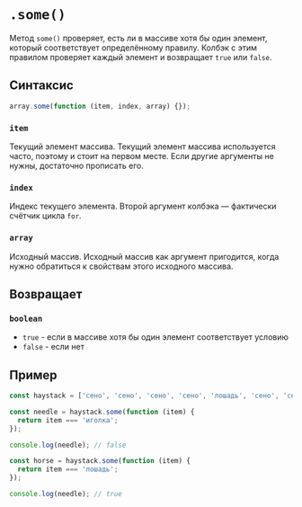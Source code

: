 # `.some()`

Метод `some()` проверяет, есть ли в массиве хотя бы один элемент, который соответствует определённому правилу. Колбэк с этим правилом проверяет каждый элемент и возвращает `true` или `false`.

## Синтаксис

```js
array.some(function (item, index, array) {});
```

### `item`

Текущий элемент массива. Текущий элемент массива используется часто, поэтому и стоит на первом месте. Если другие аргументы не нужны, достаточно прописать его.

### `index`

Индекс текущего элемента. Второй аргумент колбэка — фактически счётчик цикла `for`.

### `array`

Исходный массив. Исходный массив как аргумент пригодится, когда нужно обратиться к свойствам этого исходного массива.

## Возвращает

### `boolean`

- `true` - если в массиве хотя бы один элемент соответствует условию
- `false` - если нет

## Пример

```js
const haystack = ['сено', 'сено', 'сено', 'сено', 'лошадь', 'сено', 'сено'];

const needle = haystack.some(function (item) {
  return item === 'иголка';
});

console.log(needle); // false

const horse = haystack.some(function (item) {
  return item === 'лошадь';
});

console.log(needle); // true
```
